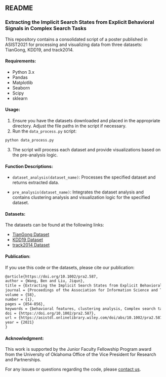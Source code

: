 ## README

### Extracting the Implicit Search States from Explicit Behavioral Signals in Complex Search Tasks

This repository contains a consolidated script of a poster published in ASIST2021 for processing and visualizing data from three datasets: TianGong, KDD19, and track2014.

#### Requirements:

- Python 3.x
- Pandas
- Matplotlib
- Seaborn
- Scipy
- sklearn

#### Usage:

1. Ensure you have the datasets downloaded and placed in the appropriate directory. Adjust the file paths in the script if necessary.
2. Run the `data_process.py` script:

```bash
python data_process.py
```

3. The script will process each dataset and provide visualizations based on the pre-analysis logic.

#### Function Descriptions:

- `dataset_analysis(dataset_name)`: Processes the specified dataset and returns extracted data.

- `pre_analysis(dataset_name)`: Integrates the dataset analysis and contains clustering analysis and visualization logic for the specified dataset.

#### Datasets:

The datasets can be found at the following links:

- [TianGong Dataset](http://www.thuir.cn/tiangong-ss-fsd/)
- [KDD19 Dataset](http://www.thuir.cn/KDD19-UserStudyDataset/)
- [track2014 Dataset](https://trec.nist.gov/data/session2014.html)

#### Publication:

If you use this code or the datasets, please cite our publication:

```latex
@article{https://doi.org/10.1002/pra2.587,
author = {Wang, Ben and Liu, Jiqun},
title = {Extracting the Implicit Search States from Explicit Behavioral Signals in Complex Search Tasks},
journal = {Proceedings of the Association for Information Science and Technology},
volume = {58},
number = {1},
pages = {854-856},
keywords = {behavioral features, clustering analysis, Complex search task, task state},
doi = {https://doi.org/10.1002/pra2.587},
url = {https://asistdl.onlinelibrary.wiley.com/doi/abs/10.1002/pra2.587},
year = {2021}
}
```

#### Acknowledgment:

This work is supported by the Junior Faculty Fellowship Program award from the University of Oklahoma Office of the Vice President for Research and Partnerships.



For any issues or questions regarding the code, please [contact us](mailto:benw@ou.edu). 
